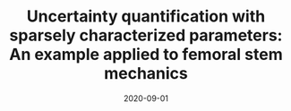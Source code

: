 ---
title: "Uncertainty quantification with sparsely characterized parameters: An example applied to femoral stem mechanics"
authors: "G. Wanki, S. Ekwaro-Osire, J. P. Dias, and A. Cunha Jr"
journal: "Journal of Verification, Validation and Uncertainty Quantification"
year: "2020"
volume: "5"
pages: "031005"
doi: "https://doi.org/10.1115/1.4048749"
pdf: "https://doi.org/10.1115/1.4048749"
arxiv: 
hal: "https://hal.archives-ouvertes.fr/hal-02983497"
image: "GraphicalAbstract_Paper_2020_JVVUQ.png"
layout: none
date: 2020-09-01
collection: publications
category: manuscripts
permalink: /publications/JournalPaper_2020_VVUQ_v5_pp031005
---